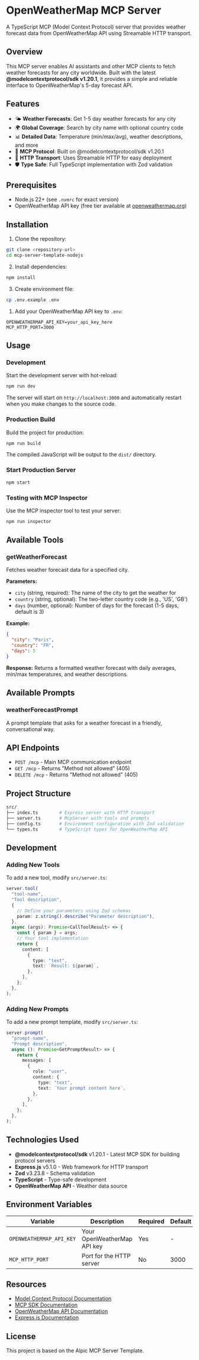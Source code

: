 # OpenWeatherMap MCP Server

A TypeScript MCP (Model Context Protocol) server that provides weather forecast data from OpenWeatherMap API using Streamable HTTP transport.

## Overview

This MCP server enables AI assistants and other MCP clients to fetch weather forecasts for any city worldwide. Built with the latest **@modelcontextprotocol/sdk v1.20.1**, it provides a simple and reliable interface to OpenWeatherMap's 5-day forecast API.

## Features

- 🌤️ **Weather Forecasts**: Get 1-5 day weather forecasts for any city
- 🌍 **Global Coverage**: Search by city name with optional country code
- 📊 **Detailed Data**: Temperature (min/max/avg), weather descriptions, and more
- 🔄 **MCP Protocol**: Built on @modelcontextprotocol/sdk v1.20.1
- 🚀 **HTTP Transport**: Uses Streamable HTTP for easy deployment
- 🛡️ **Type Safe**: Full TypeScript implementation with Zod validation

## Prerequisites

- Node.js 22+ (see `.nvmrc` for exact version)
- OpenWeatherMap API key (free tier available at [openweathermap.org](https://openweathermap.org/api))

## Installation

1. Clone the repository:

```bash
git clone <repository-url>
cd mcp-server-template-nodejs
```

2. Install dependencies:

```bash
npm install
```

3. Create environment file:

```bash
cp .env.example .env
```

1. Add your OpenWeatherMap API key to `.env`:

```env
OPENWEATHERMAP_API_KEY=your_api_key_here
MCP_HTTP_PORT=3000
```

## Usage

### Development

Start the development server with hot-reload:

```bash
npm run dev
```

The server will start on `http://localhost:3000` and automatically restart when you make changes to the source code.

### Production Build

Build the project for production:

```bash
npm run build
```

The compiled JavaScript will be output to the `dist/` directory.

### Start Production Server

```bash
npm start
```

### Testing with MCP Inspector

Use the MCP inspector tool to test your server:

```bash
npm run inspector
```

## Available Tools

### getWeatherForecast

Fetches weather forecast data for a specified city.

**Parameters:**

- `city` (string, required): The name of the city to get the weather for
- `country` (string, optional): The two-letter country code (e.g., 'US', 'GB')
- `days` (number, optional): Number of days for the forecast (1-5 days, default is 3)

**Example:**

```json
{
  "city": "Paris",
  "country": "FR",
  "days": 5
}
```

**Response:**
Returns a formatted weather forecast with daily averages, min/max temperatures, and weather descriptions.

## Available Prompts

### weatherForecastPrompt

A prompt template that asks for a weather forecast in a friendly, conversational way.

## API Endpoints

- `POST /mcp` - Main MCP communication endpoint
- `GET /mcp` - Returns "Method not allowed" (405)
- `DELETE /mcp` - Returns "Method not allowed" (405)

## Project Structure

```bash
src/
├── index.ts        # Express server with HTTP transport
├── server.ts       # McpServer with tools and prompts
├── config.ts       # Environment configuration with Zod validation
└── types.ts        # TypeScript types for OpenWeatherMap API
```

## Development

### Adding New Tools

To add a new tool, modify `src/server.ts`:

```typescript
server.tool(
  "tool-name",
  "Tool description",
  {
    // Define your parameters using Zod schemas
    param: z.string().describe("Parameter description"),
  },
  async (args): Promise<CallToolResult> => {
    const { param } = args;
    // Your tool implementation
    return {
      content: [
        {
          type: "text",
          text: `Result: ${param}`,
        },
      ],
    };
  },
);
```

### Adding New Prompts

To add a new prompt template, modify `src/server.ts`:

```typescript
server.prompt(
  "prompt-name",
  "Prompt description",
  async (): Promise<GetPromptResult> => {
    return {
      messages: [
        {
          role: "user",
          content: {
            type: "text",
            text: `Your prompt content here`,
          },
        },
      ],
    };
  },
);
```

## Technologies Used

- **@modelcontextprotocol/sdk** v1.20.1 - Latest MCP SDK for building protocol servers
- **Express.js** v5.1.0 - Web framework for HTTP transport
- **Zod** v3.23.8 - Schema validation
- **TypeScript** - Type-safe development
- **OpenWeatherMap API** - Weather data source

## Environment Variables

| Variable | Description | Required | Default |
|----------|-------------|----------|---------|
| `OPENWEATHERMAP_API_KEY` | Your OpenWeatherMap API key | Yes | - |
| `MCP_HTTP_PORT` | Port for the HTTP server | No | 3000 |

## Resources

- [Model Context Protocol Documentation](https://modelcontextprotocol.io/)
- [MCP SDK Documentation](https://github.com/modelcontextprotocol/typescript-sdk)
- [OpenWeatherMap API Documentation](https://openweathermap.org/api)
- [Express.js Documentation](https://expressjs.com/)

## License

This project is based on the Alpic MCP Server Template.
